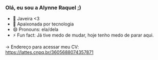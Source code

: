 ### Olá, eu sou a Alynne Raquel ;)

- 🔭 Javeira <3
- 🌱 Apaixonada por tecnologia
- 😄 Pronouns: ela/dela
- ⚡ Fun fact: Já tive medo de mudar, hoje tenho medo de parar aqui.


-> Endereço para acessar meu CV: https://lattes.cnpq.br/3605688074357871

